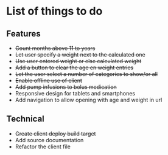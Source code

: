 # List of things to do

## Features
* ~~Count months above 11 to years~~
* ~~Let user specify a weight next to the calculated one~~
* ~~Use user entered weight or else calculated weight~~
* ~~Add a button to clear the age en weight entries~~
* ~~Let the user select a number of categories to show/or all~~
* ~~Enable offline use of client~~
* ~~Add pump infusions to bolus medication~~
* Responsive design for tablets and smartphones
* Add navigation to allow opening with age and weight in url

## Technical
* ~~Create client deploy build target~~
* Add source documentation
* Refactor the client file

